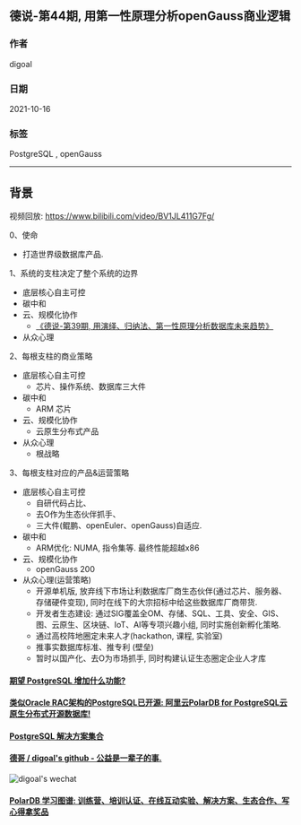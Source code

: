 ## 德说-第44期, 用第一性原理分析openGauss商业逻辑    
                    
### 作者                    
digoal                    
                    
### 日期                    
2021-10-16                     
                    
### 标签                    
PostgreSQL , openGauss      
                    
----                    
                    
## 背景           
视频回放: https://www.bilibili.com/video/BV1JL411G7Fg/      
  
0、使命   
- 打造世界级数据库产品.   
    
1、系统的支柱决定了整个系统的边界    
- 底层核心自主可控     
- 碳中和    
- 云、规模化协作    
    - [《德说-第39期, 用演绎、归纳法、第一性原理分析数据库未来趋势》](../202110/20211012_01.md)    
- 从众心理     
    
2、每根支柱的商业策略    
- 底层核心自主可控    
    - 芯片、操作系统、数据库三大件    
- 碳中和    
    - ARM 芯片    
- 云、规模化协作    
    - 云原生分布式产品    
- 从众心理     
    - 根战略    
    
3、每根支柱对应的产品&运营策略    
- 底层核心自主可控    
    - 自研代码占比、    
    - 去O作为生态伙伴抓手、    
    - 三大件(鲲鹏、openEuler、openGauss)自适应.    
- 碳中和    
    - ARM优化: NUMA, 指令集等. 最终性能超越x86    
- 云、规模化协作    
    - openGauss 200    
- 从众心理(运营策略)     
    - 开源单机版, 放弃线下市场让利数据库厂商生态伙伴(通过芯片、服务器、存储硬件变现), 同时在线下的大宗招标中给这些数据库厂商带货.        
    - 开发者生态建设: 通过SIG覆盖全OM、存储、SQL、工具、安全、GIS、图、云原生、区块链、IoT、AI等专项兴趣小组, 同时实施创新孵化策略.   
    - 通过高校阵地圈定未来人才(hackathon, 课程, 实验室)     
    - 推事实数据库标准、推专利 (壁垒)     
    - 暂时以国产化、去O为市场抓手, 同时构建认证生态圈定企业人才库     
    
    
  
#### [期望 PostgreSQL 增加什么功能?](https://github.com/digoal/blog/issues/76 "269ac3d1c492e938c0191101c7238216")
  
  
#### [类似Oracle RAC架构的PostgreSQL已开源: 阿里云PolarDB for PostgreSQL云原生分布式开源数据库!](https://github.com/ApsaraDB/PolarDB-for-PostgreSQL "57258f76c37864c6e6d23383d05714ea")
  
  
#### [PostgreSQL 解决方案集合](https://yq.aliyun.com/topic/118 "40cff096e9ed7122c512b35d8561d9c8")
  
  
#### [德哥 / digoal's github - 公益是一辈子的事.](https://github.com/digoal/blog/blob/master/README.md "22709685feb7cab07d30f30387f0a9ae")
  
  
![digoal's wechat](../pic/digoal_weixin.jpg "f7ad92eeba24523fd47a6e1a0e691b59")
  
  
#### [PolarDB 学习图谱: 训练营、培训认证、在线互动实验、解决方案、生态合作、写心得拿奖品](https://www.aliyun.com/database/openpolardb/activity "8642f60e04ed0c814bf9cb9677976bd4")
  
